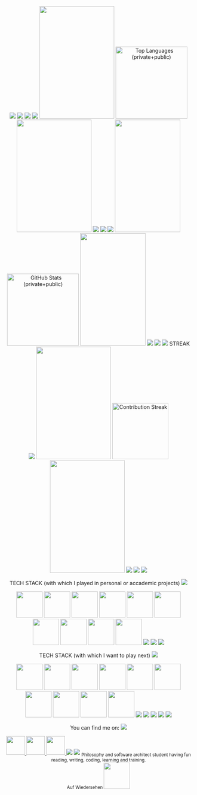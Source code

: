 <div align="center">
  <img src="./assets/knightBanner.png" />

  <img src="./assets/download.svg" />
  <img src="./assets/download.svg" />
  <img src="./assets/download.svg" />
  
  <img src="./assets/smallcolumn.png" width="200" height="300" />
  <!-- Languages (donut) -->
  <img
    src="https://minerva-stats.vercel.app/api/top-langs?username=LaMinerva&count_private=true&layout=donut&langs_count=8&hide=html,css&theme=radical&cache_seconds=14400"
    alt="Top Languages (private+public)"
    height="192" />
<img src="./assets/smallcolumn.png" width="200" height="300" />

  <img src="./assets/download.svg" />
  <img src="./assets/download.svg" />
  <img src="./assets/download.svg" />
  
  <img src="./assets/smallcolumn.png" width="175" height="300" />
  <img
    src="https://minerva-stats.vercel.app/api?username=LaMinerva&count_private=true&include_all_commits=true&show_icons=true&hide_border=true&theme=radical&cache_seconds=14400"
    alt="GitHub Stats (private+public)"
    height="192" />
<img src="./assets/smallcolumn.png" width="175" height="300" />

<img src="./assets/download.svg" />
<img src="./assets/download.svg" />
<img src="./assets/download.svg" />
STREAK
<img src="./assets/download.svg" />

<img src="./assets/smallcolumn.png" width="200" height="300" />
  <img
    src="https://streak-stats.demolab.com?user=LaMinerva&theme=radical&hide_border=true"
    alt="Contribution Streak"
    height="150" />
  <img src="./assets/smallcolumn.png" width="200" height="300" />
  
  <img src="./assets/download.svg" />
  <img src="./assets/download.svg" />
  <img src="./assets/download.svg" />

  TECH STACK (with which I played in personal or accademic projects)
  <img src="./assets/download.svg" />

  <img src="./assets/HTML5.svg" width="70"/>
  <img src="./assets/CSS3.svg" width="70"/>
  <img src="./assets/JavaScript.svg" width="70"/>
  <img src="./assets/csharp.svg" width="70"/>
  <img src="./assets/swift.svg" width="70"/>
  <img src="./assets/java.svg" width="70"/>
  <img src="./assets/springboot.svg" width="70"/>
  <img src="./assets/MySQL.svg" width="70"/>
  <img src="./assets/SQLite.svg" width="70"/>
  <img src="./assets/sora-color.svg" width="70"/>

  <img src="./assets/download.svg" />
  <img src="./assets/download.svg" />
  <img src="./assets/download.svg" />

TECH STACK (with which I want to play next)
<img src="./assets/download.svg" />

  <img src="./assets/React.svg" width="70"/>
  <img src="./assets/elixir.svg" width="70"/>
  <img src="./assets/phoenix.svg" width="70"/>
  <img src="./assets/threejs2.svg" width="70"/>
  <img src="./assets/cpp.svg" width="70"/>
  <img src="./assets/unreal_light.svg" width="70"/>
  <img src="./assets/Python.svg" width="70"/>
  <img src="./assets/huggingface-2.svg" width="70"/>
  <img src="./assets/Docker.svg" width="70"/>
  <img src="./assets/rust-logo-blk.svg" width="70"/>

  <img src="./assets/download.svg" />
  <img src="./assets/download.svg" />

  <img src="./assets/eschelrpg.gif" />


  <img src="./assets/download.svg" />
  <img src="./assets/download.svg" />

  You can find me on:
  <img src="./assets/download.svg" />

  <a href="https://www.linkedin.com/in/o-joachim" target="_blank">
    <img src="./assets/linkedin.svg" width="50" />
  </a>
  <a href="https://www.goodreads.com/user/show/77592887-jok-t-mur" target="_blank">
    <img src="./assets/goodreads.svg.png" width="50" />
  </a>
  <a href="https://www.duolingo.com/profile/JoachimOke1" target="_blank">
    <img src="./assets/duolingo-1.svg" width="50"/>
  </a>

  <img src="./assets/download.svg" />
  <img src="./assets/download.svg" />

  <sub>
    Philosophy and software architect student having fun reading, writing, coding, learning and training. <br>Auf Wiedersehen
    <img src="./assets/sleepy.gif" width="70" />
  </sub>
</div> <!-- THE END -->




